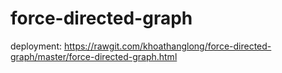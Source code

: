 # force-directed-graph

deployment: https://rawgit.com/khoathanglong/force-directed-graph/master/force-directed-graph.html
